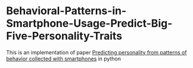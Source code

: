 # Behavioral-Patterns-in-Smartphone-Usage-Predict-Big-Five-Personality-Traits

This is an implementation of paper [Predicting personality from patterns of behavior collected with smartphones](https://www.pnas.org/doi/full/10.1073/pnas.1920484117) in python
